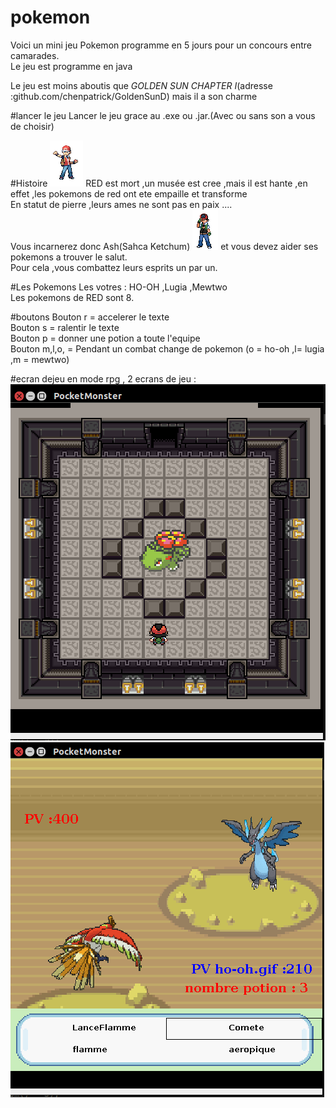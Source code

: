 # pokemon
Voici un mini jeu Pokemon programme en 5 jours pour un concours entre camarades.</br>
Le jeu est programme en java </br>

Le jeu est moins aboutis que <em>GOLDEN SUN CHAPTER I</em>(adresse :github.com/chenpatrick/GoldenSunD) mais il a son charme</br>

#lancer le jeu
Lancer le jeu grace au .exe ou .jar.(Avec ou sans son a vous de choisir)

#Histoire
<img src = "src/image/perso/perle.png">
RED est mort ,un musée est cree ,mais il est hante ,en effet ,les pokemons de red ont ete empaille et transforme </br>
En statut de pierre ,leurs ames ne sont pas en paix ....</br>
Vous incarnerez donc Ash(Sahca Ketchum) <img src="src/image/perso/ash.png"> et vous devez aider ses pokemons a trouver le salut.</br>
Pour cela ,vous combattez leurs esprits un par un.

#Les Pokemons
Les votres : HO-OH ,Lugia ,Mewtwo</br>
Les pokemons de RED sont 8.

#boutons
Bouton r = accelerer le texte </br>
Bouton s = ralentir le texte</br>
Bouton p = donner une potion a toute l'equipe</br>
Bouton m,l,o, = Pendant un combat change de pokemon (o = ho-oh ,l= lugia ,m = mewtwo)</br>

#ecran dejeu
en mode rpg , 2 ecrans de jeu :</br>
<img src ="src/image/pok.png">
<img src ="src/image/pok2.png">


